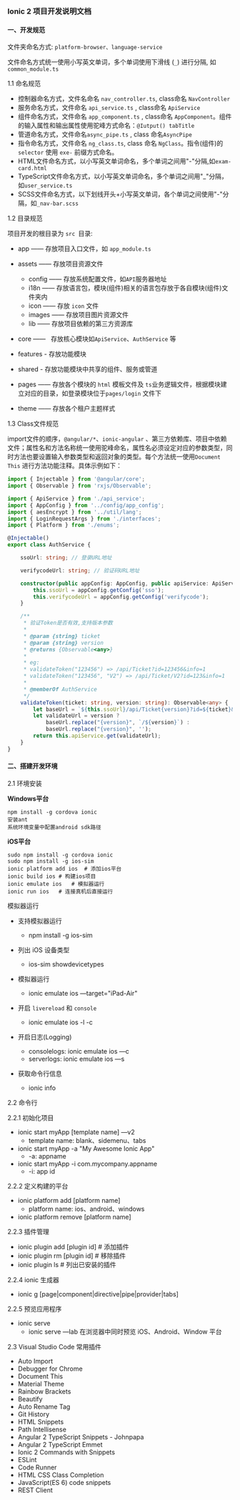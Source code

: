 ### Ionic 2 项目开发说明文档

#### 一、开发规范

文件夹命名方式: `platform-browser、language-service`

文件命名方式统一使用小写英文单词，多个单词使用下滑线 (`_`) 进行分隔, 如 `common_module.ts`

1.1 命名规范  

- 控制器命名方式，文件名命名 `nav_controller.ts`,  class命名  `NavController`
- 服务命名方式，文件命名 `api_service.ts` , class命名  `ApiService`  
- 组件命名方式，文件命名 `app_component.ts` , class命名 `AppComponent`。组件的输入属性和输出属性使用驼峰方式命名：`@Iutput() tabTitle`
- 管道命名方式，文件命名`async_pipe.ts` , class 命名`AsyncPipe`
- 指令命名方式，文件命名 `ng_class.ts`, class 命名 `NgClass`。指令(组件)的 `selector` 使用 `exe-` 前缀方式命名。
- HTML文件命名方式，以小写英文单词命名，多个单词之间用"-"分隔,如`exam-card.html`
- TypeScript文件命名方式，以小写英文单词命名，多个单词之间用"_"分隔，如`user_service.ts`
- SCSS文件命名方式，以下划线开头+小写英文单词，各个单词之间使用"-"分隔，如`_nav-bar.scss`

1.2 目录规范  

项目开发的根目录为 `src `目录:  

- app  ——  存放项目入口文件，如 `app_module.ts`


- assets —— 存放项目资源文件
  - config —— 存放系统配置文件，如`API`服务器地址
  - i18n ——  存放语言包，模块(组件)相关的语言包存放于各自模块(组件)文件夹内
  - icon  ——  存放 `icon` 文件
  - images  ——  存放项目图片资源文件
  - lib  ——   存放项目依赖的第三方资源库
- core  ——   存放核心模块如`ApiService`、`AuthService` 等
- features - 存放功能模块
- shared - 存放功能模块中共享的组件、服务或管道
- pages —— 存放各个模块的 `html` 模板文件及 `ts`业务逻辑文件，根据模块建立对应的目录，如登录模块位于`pages/login` 文件下
- theme  ——  存放各个租户主题样式

1.3 Class文件规范

import文件的顺序，`@angular/*`、`ionic-angular` 、第三方依赖库、项目中依赖文件；属性名和方法名称统一使用驼峰命名，属性名必须设定对应的参数类型，同时方法也要设置输入参数类型和返回对象的类型。每个方法统一使用`Document This` 进行方法功能注释。具体示例如下：

```typescript
import { Injectable } from '@angular/core';
import { Observable } from 'rxjs/Observable';

import { ApiService } from './api_service';
import { AppConfig } from '../config/app_config';
import { aesEncrypt } from '../util/lang';
import { LoginRequestArgs } from './interfaces';
import { Platform } from './enums';

@Injectable()
export class AuthService {

    ssoUrl: string; // 登录URL地址

    verifycodeUrl: string; // 验证码URL地址

    constructor(public appConfig: AppConfig, public apiService: ApiService) {
        this.ssoUrl = appConfig.getConfig('sso');
        this.verifycodeUrl = appConfig.getConfig('verifycode');
    }

    /**
     * 验证Token是否有效,支持版本参数
     *
     * @param {string} ticket
     * @param {string} version
     * @returns {Observable<any>}
     *
     * eg:
     * validateToken("123456") => /api/Ticket?id=123456&info=1
     * validateToken("123456", "V2") => /api/Ticket/V2?id=123&info=1
     *
     * @memberOf AuthService
     */
    validateToken(ticket: string, version: string): Observable<any> {
        let baseUrl = `${this.ssoUrl}/api/Ticket{version}?id=${ticket}&info=1`;
        let validateUrl = version ?
            baseUrl.replace("{version}", `/${version}`) :
            baseUrl.replace("{version}", '');
        return this.apiService.get(validateUrl);
    }
}
```

#### 二、搭建开发环境

2.1 环境安装  

**Windows平台**

```
npm install -g cordova ionic  
安装ant
系统环境变量中配置android sdk路径
```

**iOS平台**  

```
sudo npm install -g cordova ionic   
sudo npm install -g ios-sim  
ionic platform add ios	# 添加ios平台
ionic build ios	# 构建ios项目  
ionic emulate ios	# 模拟器运行  
ionic run ios	# 连接真机后直接运行
```

模拟器运行

- 支持模拟器运行
  - npm install -g ios-sim


- 列出 iOS 设备类型
  - ios-sim showdevicetypes
- 模拟器运行
  - ionic emulate ios —target="iPad-Air"
- 开启 `livereload` 和 `console`
  - ionic emulate ios -l -c
- 开启日志(Logging)
  - consolelogs:	ionic emulate ios —c
  - serverlogs: ionic emulate ios —s
- 获取命令行信息
  - ionic info

2.2 命令行

2.2.1 初始化项目

- ionic start myApp [template name] —v2
  - template name: blank、sidemenu、tabs
- ionic start myApp -a "My Awesome Ionic App"
  - -a: appname
- ionic start myApp -i com.mycompany.appname
  - -i: app id

2.2.2 定义构建的平台

- ionic platform add [platform name]
  - platform name: ios、android、windows
- ionic platform remove [platform name]

2.2.3 插件管理

- ionic plugin add [plugin id] # 添加插件
- ionic plugin rm [plugin id] # 移除插件
- ionic plugin ls # 列出已安装的插件

2.2.4 ionic 生成器

- ionic g [page|component|directive|pipe|provider|tabs]

2.2.5 预览应用程序

- ionic serve
  - ionic serve —lab 在浏览器中同时预览 iOS、Android、Window 平台

2.3 Visual Studio Code 常用插件

- Auto Import
- Debugger for Chrome
- Document This
- Material Theme
- Rainbow Brackets
- Beautify
- Auto Rename Tag
- Git History
- HTML Snippets
- Path Intellisense
- Angular 2 TypeScript Snippets - Johnpapa
- Angular 2 TypeScript Emmet
- Ionic 2 Commands with Snippets
- ESLint
- Code Runner
- HTML CSS Class Completion
- JavaScript(ES 6) code snippets
- REST Client